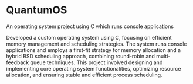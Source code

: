 # QuantumOS
An operating system project using C which runs console applications

Developed a custom operating system using C, focusing on efficient memory management and scheduling strategies. The system runs console applications and employs a first-fit strategy for memory allocation and a hybrid BSD scheduling approach, combining round-robin and multi-feedback queue techniques. This project involved designing and implementing core operating system functionalities, optimizing resource allocation, and ensuring stable and efficient process scheduling.


